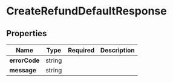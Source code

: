 # CreateRefundDefaultResponse



## Properties

Name | Type | Required | Description
------------ | ------------- | ------------- | -------------
**errorCode** | string |  | 
**message** | string |  | 


